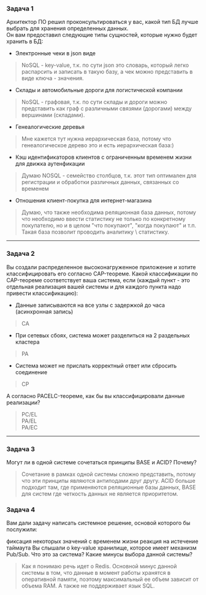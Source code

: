 ### Задача 1
Архитектор ПО решил проконсультироваться у вас, какой тип БД лучше выбрать для хранения определенных данных.\
Он вам предоставил следующие типы сущностей, которые нужно будет хранить в БД:
- Электронные чеки в json виде
> NoSQL - key-value, т.к. по сути json это словарь, который легко распарсить и записать в такую базу, а чек можно представить в виде ключа - значения.

- Склады и автомобильные дороги для логистической компании
> NoSQL - графовая, т.к. по сути склады и дороги можно представить как граф с различными связями (дорогами) между вершинами (складами).

- Генеалогические деревья
> Мне кажется тут нужна иерархическая база, потому что генеалогическое дерево это и есть иерархическая база:) 

- Кэш идентификаторов клиентов с ограниченным временем жизни для движка аутенфикации
> Думаю NOSQL - семейство столбцов, т.к. этот тип оптимален для  регистрации и обработки различных данных, связанных со временем

- Отношения клиент-покупка для интернет-магазина
> Думаю, что также необходима реляционная база данных, потому что необходимо ввести статистику не только по конкретному покупателю, но и в целом "что покупают", "когда покупают" и т.п. Такая база позволит проводить аналитику \ статистику.

---

### Задача 2
Вы создали распределенное высоконагруженное приложение и хотите классифицировать его согласно CAP-теореме. Какой классификации по CAP-теореме соответствует ваша система, если (каждый пункт - это отдельная реализация вашей системы и для каждого пункта надо привести классификацию):

- Данные записываются на все узлы с задержкой до часа (асинхронная запись)
>СА

- При сетевых сбоях, система может разделиться на 2 раздельных кластера
>PA

- Система может не прислать корректный ответ или сбросить соединение
>СP

А согласно PACELC-теореме, как бы вы классифицировали данные реализации?
>PC/EL\
PA/EL\
PA/EC

---
### Задача 3
Могут ли в одной системе сочетаться принципы BASE и ACID? Почему?
> Сочетание в рамках одной системы сложно представить, потому что эти принципы являются антиподами друг другу. ACID больше подходит там, где применяются реляционные базы данных, BASE для систем где четкость данных не является приоритетом.

### Задача 4
Вам дали задачу написать системное решение, основой которого бы послужили:

фиксация некоторых значений с временем жизни
реакция на истечение таймаута
Вы слышали о key-value хранилище, которое имеет механизм Pub/Sub. Что это за система? Какие минусы выбора данной системы?

>Как я понимаю речь идет о Redis. Основной минус данной системы в том, что данные в момент работы хранятся в оперативной памяти, поэтому максимальный ее объем зависит от объема RAM. А также не поддерживает язык SQL.

